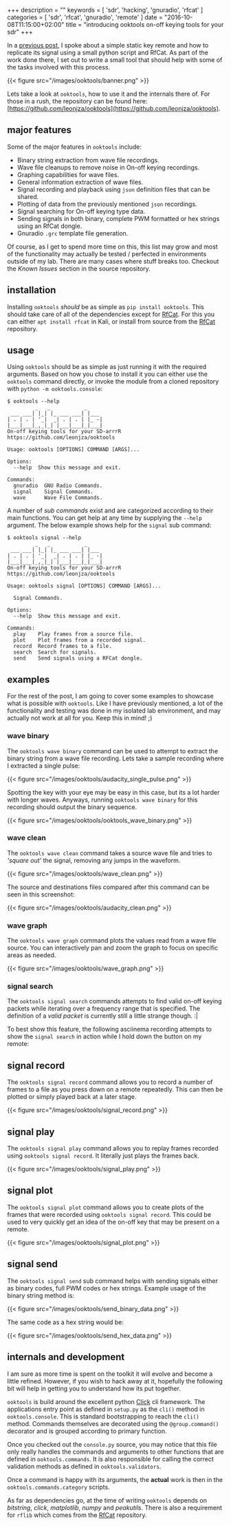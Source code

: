 +++
description = ""
keywords = [
'sdr', 'hacking', 'gnuradio', 'rfcat'
]
categories = [
'sdr', 'rfcat', 'gnuradio', 'remote'
]
date = "2016-10-08T11:15:00+02:00"
title = "introducing ooktools on-off keying tools for your sdr"
+++

In a [previous post](https://leonjza.github.io/blog/2016/10/02/reverse-engineering-static-key-remotes-with-gnuradio-and-rfcat/), I spoke about a simple static key remote and how to replicate its signal using a small python script and RfCat. As part of the work done there, I set out to write a small tool that should help with some of the tasks involved with this process.

{{< figure src="/images/ooktools/banner.png" >}}

Lets take a look at `ooktools`, how to use it and the internals there of. For those in a rush, the repository can be found here: [https://github.com/leonjza/ooktools](https://github.com/leonjza/ooktools).
<!--more-->

## major features
Some of the major features in `ooktools` include:

- Binary string extraction from wave file recordings.
- Wave file cleanups to remove noise in On-off keying recordings.
- Graphing capabilities for wave files.
- General information extraction of wave files.
- Signal recording and playback using `json` definition files that can be shared.
- Plotting of data from the previously mentioned `json` recordings.
- Signal searching for On-off keying type data.
- Sending signals in both binary, complete PWM formatted or hex strings using an RfCat dongle.
- Gnuradio `.grc` template file generation.

Of course, as I get to spend more time on this, this list may grow and most of the functionality may actually be tested / perfected in environments outside of my lab. There are many cases where stuff breaks too. Checkout the *Known Issues* section in the source repository.

## installation
Installing `ooktools` *should* be as simple as `pip install ooktools`. This should take care of all of the dependencies except for [RfCat](https://bitbucket.org/atlas0fd00m/rfcat). For this you can either `apt install rfcat` in Kali, or install from source from the [RfCat](https://bitbucket.org/atlas0fd00m/rfcat) repository.

## usage
Using `ooktools` should be as simple as just running it with the required arguments. Based on how you chose to install it you can either use the `ooktools` command directly, or invoke the module from a cloned repository with `python -m ooktools.console`:

```
$ ooktools --help
         _   _           _
 ___ ___| |_| |_ ___ ___| |___
| . | . | '_|  _| . | . | |_ -|
|___|___|_,_|_| |___|___|_|___|
On-off keying tools for your SD-arrrR
https://github.com/leonjza/ooktools

Usage: ooktools [OPTIONS] COMMAND [ARGS]...

Options:
  --help  Show this message and exit.

Commands:
  gnuradio  GNU Radio Commands.
  signal    Signal Commands.
  wave      Wave File Commands.
```

A number of *sub commands* exist and are categorized according to their main functions. You can get help at any time by supplying the `--help` argument. The below example shows help for the `signal` sub command:

```
$ ooktools signal --help
         _   _           _
 ___ ___| |_| |_ ___ ___| |___
| . | . | '_|  _| . | . | |_ -|
|___|___|_,_|_| |___|___|_|___|
On-off keying tools for your SD-arrrR
https://github.com/leonjza/ooktools

Usage: ooktools signal [OPTIONS] COMMAND [ARGS]...

  Signal Commands.

Options:
  --help  Show this message and exit.

Commands:
  play    Play frames from a source file.
  plot    Plot frames from a recorded signal.
  record  Record frames to a file.
  search  Search for signals.
  send    Send signals using a RFCat dongle.
```

## examples
For the rest of the post, I am going to cover some examples to showcase what is possible with `ooktools`. Like I have previously mentioned, a lot of the functionality and testing was done in my isolated lab environment, and may actually not work at all for you. Keep this in mind! ;)

### wave binary
The `ooktools wave binary` command can be used to attempt to extract the binary string from a wave file recording. Lets take a sample recording where I extracted a single pulse:

{{< figure src="/images/ooktools/audacity_single_pulse.png" >}}

Spotting the key with your eye may be easy in this case, but its a lot harder with longer waves. Anyways, running `ooktools wave binary` for this recording should output the binary sequence.

{{< figure src="/images/ooktools/ooktools_wave_binary.png" >}}

### wave clean
The `ooktools wave clean` command takes a source wave file and tries to *'square out'* the signal, removing any jumps in the waveform.

{{< figure src="/images/ooktools/wave_clean.png" >}}

The source and destinations files compared after this command can be seen in this screenshot:


{{< figure src="/images/ooktools/audacity_clean.png" >}}

### wave graph
The `ooktools wave graph` command plots the values read from a wave file source. You can interactively pan and zoom the graph to focus on specific areas as needed.

{{< figure src="/images/ooktools/wave_graph.png" >}}

### signal search
The `ooktools signal search` commands attempts to find valid on-off keying packets while iterating over a frequency range that is specified. The definition of a *valid packet* is currently still a little strange though. :|

To best show this feature, the following asciinema recording attempts to show the `signal search` in action while I hold down the button on my remote:

<script type="text/javascript" src="https://asciinema.org/a/88503.js" id="asciicast-88503" async></script>

## signal record
The `ooktools signal record` command allows you to record a number of frames to a file as you press down on a remote repeatedly. This can then be plotted or simply played back at a later stage.

{{< figure src="/images/ooktools/signal_record.png" >}}

## signal play
The `ooktools signal play` command allows you to replay frames recorded using `ooktools signal record`. It literally just plays the frames back.

{{< figure src="/images/ooktools/signal_play.png" >}}

## signal plot
The `ooktools signal plot` command allows you to create plots of the frames that were recorded using `ooktools signal record`. This could be used to very quickly get an idea of the on-off key that may be present on a remote.

{{< figure src="/images/ooktools/signal_plot.png" >}}

## signal send
The `ooktools signal send` sub command helps with sending signals either as binary codes, full PWM codes or hex strings. Example usage of the binary string method is:

{{< figure src="/images/ooktools/send_binary_data.png" >}}

The same code as a hex string would be:

{{< figure src="/images/ooktools/send_hex_data.png" >}}


## internals and development
I am sure as more time is spent on the toolkit it will evolve and become a little refined. However, if you wish to hack away at it, hopefully the following bit will help in getting you to understand how its put together.

`ooktools` is build around the excellent python [Click](http://click.pocoo.org/6/) cli framework. The applications entry point as defined in `setup.py` as the `cli()` method in `ooktools.console`. This is standard bootstrapping to reach the `cli()` method. Commands themselves are decorated using the `@group.command()` decorator and is grouped according to primary function.

Once you checked out the `console.py` source, you may notice that this file only really handles the commands and arguments to other functions that are defined in `ooktools.commands`. It is also responsible for calling the correct validation methods as defined in `ooktools.validators`.

Once a command is happy with its arguments, the **actual** work is then in the `ooktools.commands.category` scripts.

As far as dependencies go, at the time of writing `ooktools` depends on *bitstring*, *click*, *matplotlib*, *numpy* and *peakutils*. There is also a requirement for `rflib` which comes from the [RfCat](https://bitbucket.org/atlas0fd00m/rfcat) repository.
